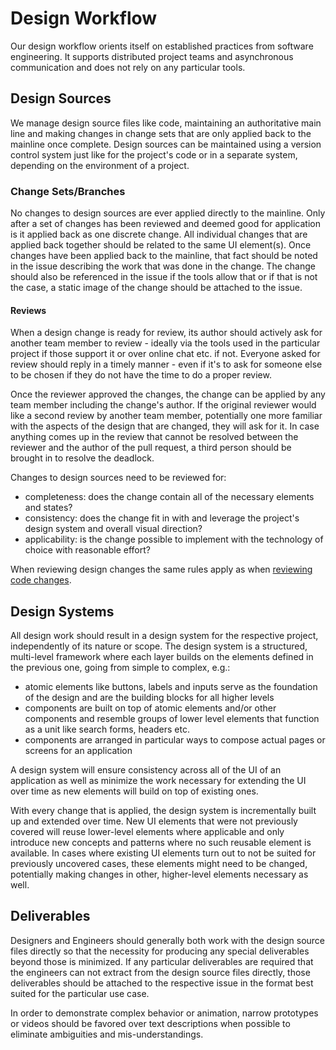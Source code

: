 # Design Workflow

Our design workflow orients itself on established practices from software
engineering. It supports distributed project teams and asynchronous
communication and does not rely on any particular tools.

## Design Sources

We manage design source files like code, maintaining an authoritative main line
and making changes in change sets that are only applied back to the mainline
once complete. Design sources can be maintained using a version control system
just like for the project's code or in a separate system, depending on the
environment of a project.

### Change Sets/Branches

No changes to design sources are ever applied directly to the mainline. Only
after a set of changes has been reviewed and deemed good for application is it
applied back as one discrete change. All individual changes that are applied
back together should be related to the same UI element(s). Once changes have
been applied back to the mainline, that fact should be noted in the issue
describing the work that was done in the change. The change should also be
referenced in the issue if the tools allow that or if that is not the case, a
static image of the change should be attached to the issue.

#### Reviews

When a design change is ready for review, its author should actively ask for
another team member to review - ideally via the tools used in the particular
project if those support it or over online chat etc. if not. Everyone asked for
review should reply in a timely manner - even if it's to ask for someone else to
be chosen if they do not have the time to do a proper review.

Once the reviewer approved the changes, the change can be applied by any team
member including the change's author. If the original reviewer would like a
second review by another team member, potentially one more familiar with the
aspects of the design that are changed, they will ask for it. In case anything
comes up in the review that cannot be resolved between the reviewer and the
author of the pull request, a third person should be brought in to resolve the
deadlock.

Changes to design sources need to be reviewed for:

- completeness: does the change contain all of the necessary elements and
  states?
- consistency: does the change fit in with and leverage the project's design
  system and overall visual direction?
- applicability: is the change possible to implement with the technology of
  choice with reasonable effort?

When reviewing design changes the same rules apply as when
[reviewing code changes](../engineering/#review-guidelines).

## Design Systems

All design work should result in a design system for the respective project,
independently of its nature or scope. The design system is a structured,
multi-level framework where each layer builds on the elements defined in the
previous one, going from simple to complex, e.g.:

- atomic elements like buttons, labels and inputs serve as the foundation of the
  design and are the building blocks for all higher levels
- components are built on top of atomic elements and/or other components and
  resemble groups of lower level elements that function as a unit like search
  forms, headers etc.
- components are arranged in particular ways to compose actual pages or screens
  for an application

A design system will ensure consistency across all of the UI of an application
as well as minimize the work necessary for extending the UI over time as new
elements will build on top of existing ones.

With every change that is applied, the design system is incrementally built up
and extended over time. New UI elements that were not previously covered will
reuse lower-level elements where applicable and only introduce new concepts and
patterns where no such reusable element is available. In cases where existing UI
elements turn out to not be suited for previously uncovered cases, these
elements might need to be changed, potentially making changes in other,
higher-level elements necessary as well.

## Deliverables

Designers and Engineers should generally both work with the design source files
directly so that the necessity for producing any special deliverables beyond
those is minimized. If any particular deliverables are required that the
engineers can not extract from the design source files directly, those
deliverables should be attached to the respective issue in the format best
suited for the particular use case.

In order to demonstrate complex behavior or animation, narrow prototypes or
videos should be favored over text descriptions when possible to eliminate
ambiguities and mis-understandings.
